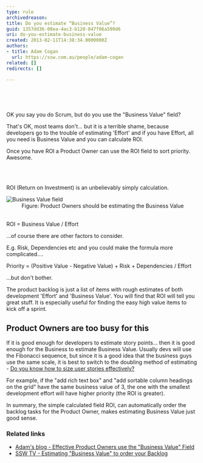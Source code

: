 ```yaml
---
type: rule
archivedreason: 
title: Do you estimate “Business Value”?
guid: 1357dd36-08ea-4ac3-b120-847f06a590d6
uri: do-you-estimate-business-value
created: 2013-02-11T14:38:34.0000000Z
authors:
- title: Adam Cogan
  url: https://ssw.com.au/people/adam-cogan
related: []
redirects: []

---
```



<p>​​​</p><div class="ms-rtestate-read ms-rte-wpbox"><div class="ms-rtestate-notify  ms-rtestate-read 9fb6731a-54ef-4ef5-bad3-81325d5df190" id="div_9fb6731a-54ef-4ef5-bad3-81325d5df190" unselectable="on"></div><div id="vid_9fb6731a-54ef-4ef5-bad3-81325d5df190" unselectable="on" style="display&#58;none;"></div></div>​​​​​​ ​
<div><p>​​OK you say you do Scrum, but do you use the &quot;Business Value&quot; field?</p><p>​​That's OK, most teams don't... but it is a terrible shame, because developers go to the trouble of estimating 'Effort' and if you have Effort, all you need is Business Value and you can calculate ROI. </p><p>Once you have ROI a Product Owner can use the ROI field to sort priority. Awesome.</p></div>
<br><excerpt class='endintro'></excerpt><br>
<p>ROI (Return on Investment) is an unbelievably simply calculation.</p><dl class="image"><dt> 
      <img src="/PublishingImages/business-value-field.jpg" alt="Business Value field" />
   </dt><dd>Figure&#58;​ Product Owners should be estimating the Business Value</dd></dl> 
<br> 
<div class="greyBox">
ROI = Business Value / Effort​
</div><p>...of course there are other factors to consider.</p><p>E.g. Risk, Dependencies etc and you could make the formula more complicated....</p><div class="greyBox"> Priority = (Positive Value - Negative Value) + Risk + Dependencies / Effort </div><p>...but don't bother.</p><p>The product backlog is just a list of items with rough estimates of both development 'Effort' and 'Business Value'. You will find that ROI will tell you great stuff. It is especially useful for finding the easy high value items to kick off a sprint.</p><h2>Product Owners are too busy for this</h2><p>If it is good enough for developers to estimate story points... then it is good enough for the Business to estimate Business Value. Usually devs will use the Fibonacci sequence, but since it is a good idea that the business guys use the same scale, it is best to switch to the doubling method of estimating - 
   <a href="/Pages/Do-You-Know-How-To-Size-Stories-Effectively.aspx">Do you know how to size user stories effectively?</a>​</p><p>For example, if the &quot;add rich text box&quot; and &quot;add sortable column headings on the grid&quot; have the same business value of 3, the one with the smallest development effort will have higher priority (the ROI is greater).</p><p>In summary, the simple calculated field ROI, can automatically order the backlog tasks for the Product Owner, makes estimating Business Value just good sense.</p><h3>Related links</h3><ul><li> 
      <a href="http&#58;//www.adamcogan.com/2013/05/08/the-business-value-field/">Adam's blog - Effective Product Owners use the &quot;Business Value&quot; Field</a></li><li> 
      <a href="http&#58;//tv.ssw.com/3102/business-value">SSW TV​ - Estimating &quot;Business Value&quot; to order your Backlog</a></li></ul>


